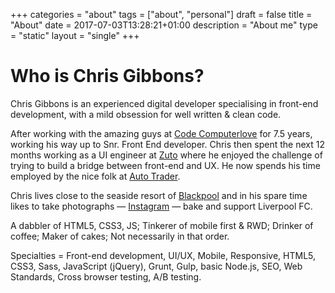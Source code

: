 +++
categories = "about"
tags = ["about", "personal"]
draft = false
title = "About"
date = 2017-07-03T13:28:21+01:00
description = "About me"
type = "static"
layout = "single"
+++
# Who is Chris Gibbons?

Chris Gibbons is an experienced digital developer specialising in front-end development, with a mild obsession for well written &amp; clean code.

After working with the amazing guys at <a href="https://www.codecomputerlove.com/" rel="noopener">Code Computerlove</a> for 7.5 years, working his way up to Snr. Front End developer. Chris then spent the next 12 months working as a UI engineer at <a href="https://www.zuto.com" rel="noopener">Zuto</a> where he enjoyed the challenge of trying to build a bridge between front-end and UX. He now spends his time employed by the nice folk at <a href="https://www.autotrader.co.uk/" rel="noopener">Auto Trader</a>.

Chris lives close to the seaside resort of <a href="http://en.wikipedia.org/wiki/Blackpool" rel="noopener">Blackpool</a> and in his spare time likes to take photographs &mdash; <a href="http://www.instagram.com/_gbbns" rel="noopener">Instagram</a> &mdash; bake and support Liverpool FC.

A dabbler of HTML5, CSS3, JS; Tinkerer of mobile first &amp; RWD; Drinker of coffee; Maker of cakes; Not necessarily in that order.

Specialties = Front-end development, UI/UX, Mobile, Responsive, HTML5, CSS3, Sass, JavaScript (jQuery), Grunt, Gulp, basic Node.js, SEO, Web Standards, Cross browser testing, A/B testing.
